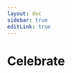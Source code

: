 ```yaml
---
layout: doc
sidebar: true
editLink: true
---
```


# Celebrate

<Celebrate :componentProps="componentProps" />

<script setup lang="ts">
import { reactive } from 'vue';
import Celebrate from "../../../packages/components/other/celebrate.vue";
const componentProps = reactive([
  {
    show: true,
  }
]);
</script>
